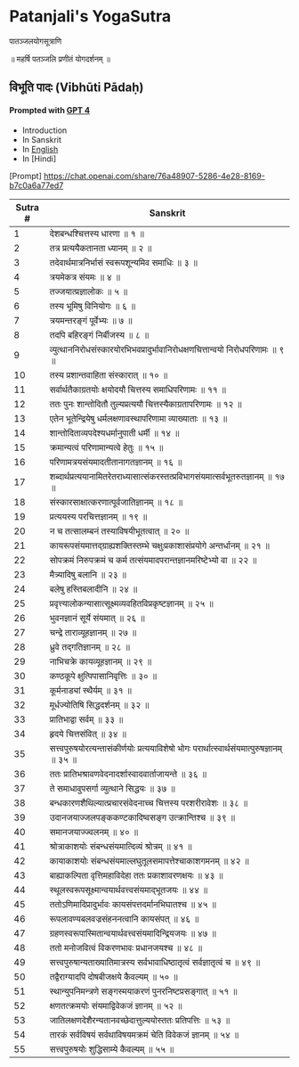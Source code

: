 # Patanjali's YogaSutra 
पातञ्जलयोगसूत्राणि 

॥ महर्षि पतञ्जलि प्रणीतं योगदर्शनम् ॥

##  विभूति पादः (Vibhūti Pādaḥ) 

#### Prompted with [GPT 4][OpenAi] 
- Introduction
- In Sanskrit
- In [English][English gitlink]
- In [Hindi]

[Prompt] <https://chat.openai.com/share/76a48907-5286-4e28-8169-b7c0a6a77ed7>
 
| Sutra # | Sanskrit |
| ------ | ------ |
| 1 | देशबन्धश्चित्तस्य धारणा ॥ १ ॥ |
| 2 | तत्र प्रत्ययैकतानता ध्यानम् ॥ २ ॥ |
| 3 | तदेवार्थमात्रनिर्भासं स्वरूपशून्यमिव समाधिः ॥ ३ ॥ |
| 4 | त्रयमेकत्र संयमः ॥ ४ ॥ |
| 5 | तज्जयात्प्रज्ञालोकः ॥ ५ ॥ |
| 6 | तस्य भूमिषु विनियोगः ॥ ६ ॥ |
| 7 | त्रयमन्तरङ्गं पूर्वेभ्यः ॥ ७ ॥ |
| 8 | तदपि बहिरङ्गं निर्बीजस्य ॥ ८ ॥ |
| 9 | व्युत्थाननिरोधसंस्कारयोरभिभवप्रादुर्भावानिरोधक्षणचित्तान्वयो निरोधपरिणामः ॥ ९ ॥ |
| 10 | तस्य प्रशान्तवाहिता संस्कारात् ॥ १० ॥ |
| 11 | सर्वार्थतैकाग्रतयोः क्षयोदयौ चित्तस्य समाधिपरिणामः ॥ ११ ॥ |
| 12 | ततः पुनः शान्तोदितौ तुल्यप्रत्ययौ चित्तस्यैकाग्रतापरिणामः ॥ १२ ॥ |
| 13 | एतेन भूतेन्द्रियेषु धर्मलक्षणावस्थापरिणामा व्याख्याताः ॥ १३ ॥ |
| 14 | शान्तोदिताव्यपदेश्यधर्मानुपाती धर्मी ॥ १४ ॥ |
| 15 | क्रमान्यत्वं परिणामान्यत्वे हेतुः ॥ १५ ॥ |
| 16 | परिणामत्रयसंयमादतीतानागतज्ञानम् ॥ १६ ॥ |
| 17 | शब्दार्थप्रत्ययानामितरेतराध्यासात्संकरस्तत्प्रविभागसंयमात्सर्वभूतरुतज्ञानम् ॥ १७ ॥ |
| 18 | संस्कारसाक्षात्करणात्पूर्वजातिज्ञानम् ॥ १८ ॥ |
| 19 | प्रत्ययस्य परचित्तज्ञानम् ॥ १९ ॥ |
| 20 | न च तत्सालम्बनं तस्याविषयीभूतत्वात् ॥ २० ॥ |
| 21 | कायरूपसंयमात्तद्ग्राह्यशक्तिस्तम्भे चक्षुःप्रकाशासंप्रयोगे अन्तर्धानम् ॥ २१ ॥ |
| 22 | सोपक्रमं निरुपक्रमं च कर्म तत्संयमादपरान्तज्ञानमरिष्टेभ्यो वा ॥ २२ ॥ |
| 23 | मैत्र्यादिषु बलानि ॥ २३ ॥ |
| 24 | बलेषु हस्तिबलादीनि ॥ २४ ॥ |
| 25 | प्रवृत्त्यालोकन्यासात्सूक्ष्मव्यवहितविप्रकृष्टज्ञानम् ॥ २५ ॥ |
| 26 | भुवनज्ञानं सूर्ये संयमात् ॥ २६ ॥ |
| 27 | चन्द्रे ताराव्यूहज्ञानम् ॥ २७ ॥ |
| 28 | ध्रुवे तद्गतिज्ञानम् ॥ २८ ॥ |
| 29 | नाभिचक्रे कायव्यूहज्ञानम् ॥ २९ ॥ |
| 30 | कण्ठकूपे क्षुत्पिपासानिवृत्तिः ॥ ३० ॥ |
| 31 | कूर्मनाड्यां स्थैर्यम् ॥ ३१ ॥ |
| 32 | मूर्धज्योतिषि सिद्धदर्शनम् ॥ ३२ ॥ |
| 33 | प्रातिभाद्वा सर्वम् ॥ ३३ ॥ |
| 34 | हृदये चित्तसंवित् ॥ ३४ ॥ |
| 35 | सत्त्वपुरुषयोरत्यन्तासंकीर्णयोः प्रत्ययाविशेषो भोगः परार्थात्स्वार्थसंयमात्पुरुषज्ञानम् ॥ ३५ ॥ |
| 36 | ततः प्रातिभश्रावणवेदनादर्शास्वादवार्ताजायन्ते ॥ ३६ ॥ |
| 37 | ते समाधावुपसर्गा व्युत्थाने सिद्धयः ॥ ३७ ॥ |
| 38 | बन्धकारणशैथिल्यात्प्रचारसंवेदनाच्च चित्तस्य परशरीरावेशः ॥ ३८ ॥ |
| 39 | उदानजयाज्जलपङ्ककण्टकादिष्वसङ्ग उत्क्रान्तिश्च ॥ ३९ ॥ |
| 40 | समानजयाज्ज्वलनम् ॥ ४० ॥ |
| 41 | श्रोत्राकाशयोः संबन्धसंयमात्दिव्यं श्रोत्रम् ॥ ४१ ॥ |
| 42 | कायाकाशयोः संबन्धसंयमाल्लघुतूलसमापत्तेश्चाकाशगमनम् ॥ ४२ ॥ |
| 43 | बाह्याकल्पिता वृत्तिमहाविदेहा ततः प्रकाशावरणक्षयः ॥ ४३ ॥ |
| 44 | स्थूलस्वरूपसूक्ष्मान्वयार्थवत्त्वसंयमाद्भूतजयः ॥ ४४ ॥ |
| 45 | ततोऽणिमादिप्रादुर्भावः कायसंपत्तदर्मानभिघातश्च ॥ ४५ ॥ |
| 46 | रूपलावण्यबलवज्रसंहननत्वानि कायसंपत् ॥ ४६ ॥ |
| 47 | ग्रहणस्वरूपास्मितान्वयार्थवत्त्वसंयमादिन्द्रियजयः ॥ ४७ ॥ |
| 48 | ततो मनोजवित्वं विकरणभावः प्रधानजयश्च ॥ ४८ ॥ |
| 49 | सत्त्वपुरुषान्यताख्यातिमात्रस्य सर्वभावाधिष्ठातृत्वं सर्वज्ञातृत्वं च ॥ ४९ ॥ |
| 50 | तद्वैराग्यादपि दोषबीजक्षये कैवल्यम् ॥ ५० ॥ |
| 51 | स्थान्युपनिमन्त्रणे सङ्गस्मयाकरणं पुनरनिष्टप्रसङ्गात् ॥ ५१ ॥ |
| 52 | क्षणतत्क्रमयोः संयमाद्विवेकजं ज्ञानम् ॥ ५२ ॥ |
| 53 | जातिलक्षणदेशैरन्यतानवच्छेदात्तुल्ययोस्ततः प्रतिपत्तिः ॥ ५३ ॥ |
| 54 | तारकं सर्वविषयं सर्वथाविषयमक्रमं चेति विवेकजं ज्ञानम् ॥ ५४ ॥ |
| 55 | सत्त्वपुरुषयोः शुद्धिसाम्ये कैवल्यम् ॥ ५५ ॥ |


[//]: # (Links list)

   [OpenAi]: <https://openai.com>
   [English gitlink]: <https://>
